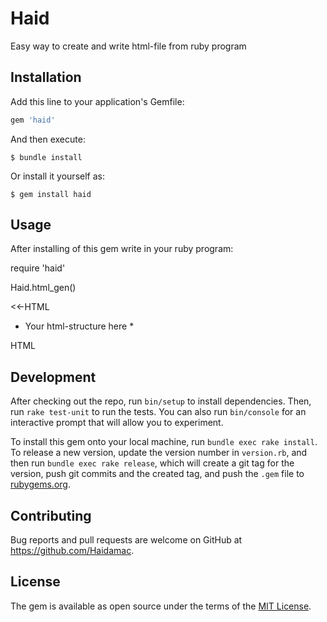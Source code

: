 # Haid

Easy way to create and write html-file from ruby program

## Installation

Add this line to your application's Gemfile:

```ruby
gem 'haid'
```

And then execute:

    $ bundle install

Or install it yourself as:

    $ gem install haid

## Usage

After installing of this gem write in your ruby program:

require 'haid'

Haid.html_gen()

<<-HTML

  * Your html-structure here *

HTML 

## Development

After checking out the repo, run `bin/setup` to install dependencies. Then, run `rake test-unit` to run the tests. You can also run `bin/console` for an interactive prompt that will allow you to experiment.

To install this gem onto your local machine, run `bundle exec rake install`. To release a new version, update the version number in `version.rb`, and then run `bundle exec rake release`, which will create a git tag for the version, push git commits and the created tag, and push the `.gem` file to [rubygems.org](https://rubygems.org).

## Contributing

Bug reports and pull requests are welcome on GitHub at https://github.com/Haidamac.

## License

The gem is available as open source under the terms of the [MIT License](https://opensource.org/licenses/MIT).
